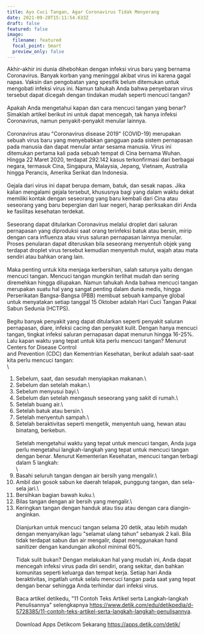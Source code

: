 ```yaml
---
title: Ayo Cuci Tangan, Agar Coronavirus Tidak Menyerang
date: 2021-09-28T15:11:54.633Z
draft: false
featured: false
image:
  filename: featured
  focal_point: Smart
  preview_only: false
---
```

<!--StartFragment-->

Akhir-akhir ini dunia dihebohkan dengan infeksi virus baru yang bernama Coronavirus. Banyak korban yang meninggal akibat virus ini karena gagal napas. Vaksin dan pengobatan yang spesifik belum ditemukan untuk mengobati infeksi virus ini. Namun tahukah Anda bahwa penyebaran virus tersebut dapat dicegah dengan tindakan mudah seperti mencuci tangan?\
\
Apakah Anda mengetahui kapan dan cara mencuci tangan yang benar? Simaklah artikel berikut ini untuk dapat mencegah, tak hanya infeksi Coronavirus, namun penyakit-penyakit menular lainnya.\
\
Coronavirus atau "Coronavirus disease 2019" (COVID-19) merupakan sebuah virus baru yang menyebabkan gangguan pada sistem pernapasan pada manusia dan dapat menular antar sesama manusia. Virus ini ditemukan pertama kali pada sebuah tempat di Cina bernama Wuhan. Hingga 22 Maret 2020, terdapat 292.142 kasus terkonfirmasi dari berbagai negara, termasuk Cina, Singapura, Malaysia, Jepang, Vietnam, Australia hingga Perancis, Amerika Serikat dan Indonesia.\
\
Gejala dari virus ini dapat berupa demam, batuk, dan sesak napas. Jika kalian mengalami gejala tersebut, khususnya bagi yang dalam waktu dekat memiliki kontak dengan seseorang yang baru kembali dari Cina atau seseorang yang baru bepergian dari luar negeri, harap periksakan diri Anda ke fasilitas kesehatan terdekat.\
\
Seseorang dapat ditularkan Coronavirus melalui droplet dari saluran pernapasan yang diproduksi saat orang terinfeksi batuk atau bersin, mirip dengan cara influenza atau virus saluran pernapasan lainnya menular. Proses penularan dapat diteruskan bila seseorang menyentuh objek yang terdapat droplet virus tersebut kemudian menyentuh mulut, wajah atau mata sendiri atau bahkan orang lain.\
\
Maka penting untuk kita menjaga kerbersihan, salah satunya yaitu dengan mencuci tangan. Mencuci tangan mungkin terlihat mudah dan sering diremehkan hingga dilupakan. Namun tahukah Anda bahwa mencuci tangan merupakan suatu hal yang sangat penting dalam dunia medis, hingga Perserikatan Bangsa-Bangsa (PBB) membuat sebuah kampanye global untuk menyatakan setiap tanggal 15 Oktober adalah Hari Cuci Tangan Pakai Sabun Sedunia (HCTPS).\
\
Begitu banyak penyakit yang dapat ditularkan seperti penyakit saluran pernapasan, diare, infeksi cacing dan penyakit kulit. Dengan hanya mencuci tangan, tingkat infeksi saluran pernapasan dapat menurun hingga 16-25%. Lalu kapan waktu yang tepat untuk kita perlu mencuci tangan? Menurut Centers for Disease Control\
and Prevention (CDC) dan Kementrian Kesehatan, berikut adalah saat-saat kita perlu mencuci tangan:\
\
1. Sebelum, saat, dan sesudah menyiapkan makanan.\
2. Sebelum dan setelah makan.\
3. Sebelum menyusui bayi.\
4. Sebelum dan setelah mengasuh seseorang yang sakit di rumah.\
5. Setelah buang air.\
6. Setelah batuk atau bersin.\
7. Setelah menyentuh sampah.\
8. Setelah beraktivitas seperti mengetik, menyentuh uang, hewan atau binatang, berkebun.\
\
Setelah mengetahui waktu yang tepat untuk mencuci tangan, Anda juga perlu mengetahui langkah-langkah yang tepat untuk mencuci tangan dengan benar. Menurut Kementerian Kesehatan, mencuci tangan terbagi dalam 5 langkah:\
\
1. Basahi seluruh tangan dengan air bersih yang mengalir.\
2. Ambil dan gosok sabun ke daerah telapak, punggung tangan, dan sela-sela jari.\
3. Bersihkan bagian bawah kuku.\
4. Bilas tangan dengan air bersih yang mengalir.\
5. Keringkan tangan dengan handuk atau tisu atau dengan cara diangin- anginkan.\
\
Dianjurkan untuk mencuci tangan selama 20 detik, atau lebih mudah dengan menyanyikan lagu "selamat ulang tahun" sebanyak 2 kali. Bila tidak terdapat sabun dan air mengalir, dapat menggunakan hand sanitizer dengan kandungan alkohol minimal 60%.\
\
Tidak sulit bukan? Dengan melakukan hal yang mudah ini, Anda dapat mencegah infeksi virus pada diri sendiri, orang sekitar, dan bahkan komunitas seperti keluarga dan tempat kerja. Setiap hari Anda beraktivitas, ingatlah untuk selalu mencuci tangan pada saat yang tepat dengan benar sehingga Anda terhindar dari infeksi virus.\
\
Baca artikel detikedu, "11 Contoh Teks Artikel serta Langkah-langkah Penulisannya" selengkapnya <https://www.detik.com/edu/detikpedia/d-5728385/11-contoh-teks-artikel-serta-langkah-langkah-penulisannya>.\
\
Download Apps Detikcom Sekarang https://apps.detik.com/detik/

<!--EndFragment-->